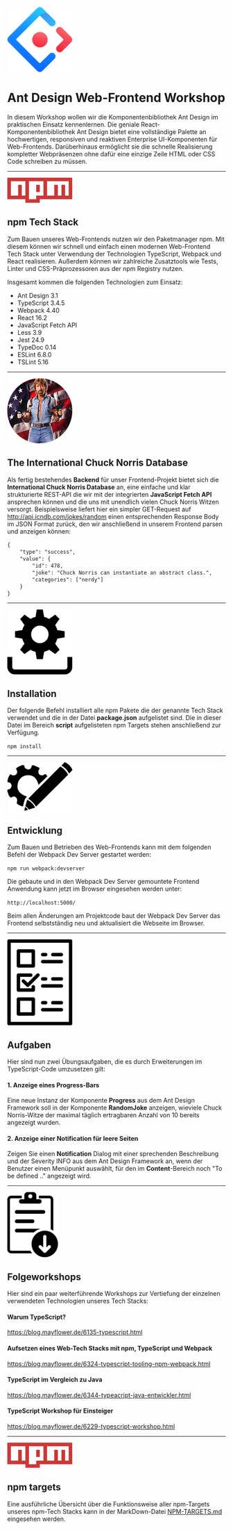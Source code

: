 
![Ant Design](https://github.com/christopherstock/AntDesignPrimer/raw/master/_ASSET/readme/150px/logo_ant_design.png)

# Ant Design Web-Frontend Workshop

In diesem Workshop wollen wir die Komponentenbibliothek Ant Design im praktischen Einsatz kennenlernen. Die geniale 
 React-Komponentenbibliothek Ant Design bietet eine vollständige Palette an hochwertigen, responsiven und
 reaktiven Enterprise UI-Komponenten für Web-Frontends. Darüberhinaus ermöglicht sie die schnelle Realisierung 
 kompletter Webpräsenzen ohne dafür eine einzige Zeile HTML oder CSS Code schreiben zu müssen.

<hr>

![npm](https://github.com/christopherstock/AntDesignPrimer/raw/master/_ASSET/readme/150px/logo_npm.png)

## npm Tech Stack

Zum Bauen unseres Web-Frontends nutzen wir den Paketmanager npm. Mit diesem können wir schnell und einfach
 einen modernen Web-Frontend Tech Stack unter Verwendung der Technologien TypeScript, Webpack und React realisieren.
 Außerdem können wir zahlreiche Zusatztools wie Tests, Linter und CSS-Präprozessoren aus der npm Registry nutzen.

Insgesamt kommen die folgenden Technologien zum Einsatz:

- Ant Design 3.1
- TypeScript 3.4.5
- Webpack 4.40
- React 16.2
- JavaScript Fetch API
- Less 3.9
- Jest 24.9
- TypeDoc 0.14
- ESLint 6.8.0
- TSLint 5.16

<hr>

![The International Chuck Norris Database](https://github.com/christopherstock/AntDesignPrimer/raw/master/_ASSET/readme/150px/icndb.png)

## The International Chuck Norris Database

Als fertig bestehendes **Backend** für unser Frontend-Projekt bietet sich die **International
 Chuck Norris Database** an, eine einfache und klar strukturierte REST-API die wir mit der integrierten
 **JavaScript Fetch API** ansprechen können und die uns mit unendlich vielen Chuck Norris Witzen versorgt.
 Beispielsweise liefert hier ein simpler GET-Request auf http://api.icndb.com/jokes/random einen entsprechenden
 Response Body im JSON Format zurück, den wir anschließend in unserem Frontend parsen und anzeigen können:

```
{
    "type": "success", 
    "value": { 
        "id": 478, 
        "joke": "Chuck Norris can instantiate an abstract class.", 
        "categories": ["nerdy"] 
    }
}
```

<hr>

![Installation](https://github.com/christopherstock/AntDesignPrimer/raw/master/_ASSET/readme/150px/install.png)

## Installation

Der folgende Befehl installiert alle npm Pakete die der genannte Tech Stack verwendet und die in der Datei
 **package.json** aufgelistet sind. Die in dieser Datei im Bereich **script** aufgelisteten npm Targets stehen
 anschließend zur Verfügung. 

`npm install`

<hr>

![Entwicklung](https://github.com/christopherstock/AntDesignPrimer/raw/master/_ASSET/readme/150px/develop.png)

## Entwicklung

Zum Bauen und Betrieben des Web-Frontends kann mit dem folgenden Befehl der Webpack Dev Server gestartet werden:

`npm run webpack:devserver`

Die gebaute und in den Webpack Dev Server gemountete Frontend Anwendung kann jetzt im Browser eingesehen werden unter:
 
`http://localhost:5000/`

Beim allen Änderungen am Projektcode baut der Webpack Dev Server das Frontend selbstständig neu und aktualisiert die
 Webseite im Browser.

<hr>

![Aufgaben](https://github.com/christopherstock/AntDesignPrimer/raw/master/_ASSET/readme/150px/exam.png)

## Aufgaben

Hier sind nun zwei Übungsaufgaben, die es durch Erweiterungen im TypeScript-Code umzusetzen gilt:

#### 1. Anzeige eines Progress-Bars 
Eine neue Instanz der Komponente **Progress**
 aus dem Ant Design Framework soll in der Komponente **RandomJoke** anzeigen, wieviele
 Chuck Norris-Witze der maximal täglich ertragbaren Anzahl von 10 bereits angezeigt wurden.

#### 2. Anzeige einer Notification für leere Seiten
Zeigen Sie einen **Notification** Dialog mit einer sprechenden Beschreibung und der Severity INFO aus dem Ant Design Framework
 an, wenn der Benutzer einen Menüpunkt auswählt, für den im **Content**-Bereich noch "To be defined .." angezeigt wird.

<hr>

![Hand Outs](https://github.com/christopherstock/AntDesignPrimer/raw/master/_ASSET/readme/150px/handout.png)

## Folgeworkshops

Hier sind ein paar weiterführende Workshops zur Vertiefung der einzelnen verwendeten Technologien unseres Tech Stacks:

#### Warum TypeScript?

https://blog.mayflower.de/6135-typescript.html

#### Aufsetzen eines Web-Tech Stacks mit npm, TypeScript und Webpack

https://blog.mayflower.de/6324-typescript-tooling-npm-webpack.html

#### TypeScript im Vergleich zu Java

https://blog.mayflower.de/6344-typeacript-java-entwickler.html

#### TypeScript Workshop für Einsteiger

https://blog.mayflower.de/6229-typescript-workshop.html

<hr>

![npm](https://github.com/christopherstock/AntDesignPrimer/raw/master/_ASSET/readme/150px/logo_npm.png)

## npm targets

Eine ausführliche Übersicht über die Funktionsweise aller npm-Targets unseres npm-Tech Stacks kann in der
 MarkDown-Datei [NPM-TARGETS.md](https://github.com/christopherstock/AntDesignPrimer/blob/master/NPM-TARGETS.md)
 eingesehen werden.
